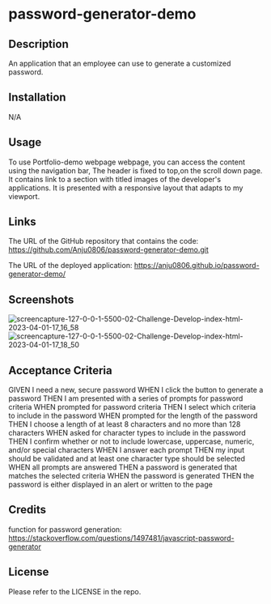 # password-generator-demo

## Description
An application that an employee can use to generate a customized password.

## Installation
N/A

## Usage
To use Portfolio-demo webpage webpage, you can access the content using the navigation bar, The header is fixed to top,on the scroll down page.
It contains link to a section with titled images of the developer's applications. It is presented with a responsive layout that adapts to my viewport.


## Links
The URL of the GitHub repository that contains the code:
https://github.com/Anju0806/password-generator-demo.git

The URL of the deployed application:
https://anju0806.github.io/password-generator-demo/

## Screenshots
![screencapture-127-0-0-1-5500-02-Challenge-Develop-index-html-2023-04-01-17_16_58](https://user-images.githubusercontent.com/126565826/229277555-b9ee3255-2ee1-4b00-bc31-bb3c577e94c8.png)
![screencapture-127-0-0-1-5500-02-Challenge-Develop-index-html-2023-04-01-17_18_50](https://user-images.githubusercontent.com/126565826/229277567-c6f319bd-ca4d-4bb0-894e-2de75b7e3054.png)


## Acceptance Criteria
GIVEN I need a new, secure password
WHEN I click the button to generate a password
THEN I am presented with a series of prompts for password criteria
WHEN prompted for password criteria
THEN I select which criteria to include in the password
WHEN prompted for the length of the password
THEN I choose a length of at least 8 characters and no more than 128 characters
WHEN asked for character types to include in the password
THEN I confirm whether or not to include lowercase, uppercase, numeric, and/or special characters
WHEN I answer each prompt
THEN my input should be validated and at least one character type should be selected
WHEN all prompts are answered
THEN a password is generated that matches the selected criteria
WHEN the password is generated
THEN the password is either displayed in an alert or written to the page


## Credits
function for password generation:
https://stackoverflow.com/questions/1497481/javascript-password-generator

## License
Please refer to the LICENSE in the repo.
